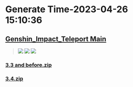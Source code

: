# Generate Time-2023-04-26 15:10:36

## [Genshin_Impact_Teleport Main](https://github.com/Sam5440/Genshin_Impact_Teleport)

>![](https://komarev.com/ghpvc/?username=done439)
>![](https://komarev.com/ghpvc/?username=done438)
>![](https://komarev.com/ghpvc/?username=done437)

### [3.3 and before.zip](https://raw.githubusercontent.com/Sam5440/Genshin_Impact_Teleport/download/ManualCollectPoint/SpecialItems/Sacred%20Seal/3.3%20and%20before.zip)

### [3.4.zip](https://raw.githubusercontent.com/Sam5440/Genshin_Impact_Teleport/download/ManualCollectPoint/SpecialItems/Sacred%20Seal/3.4.zip)

